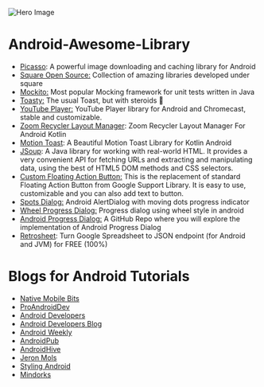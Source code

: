![Hero Image](https://camo.githubusercontent.com/55082c82a730c149269ad5e026ee52ed43bca012556c4f002ec4bb7c2be2de96/68747470733a2f2f692e6962622e636f2f644733435a34422f53637265656e73686f742d32312e706e67)
# Android-Awesome-Library

- [Picasso](https://github.com/square/picasso): A powerful image downloading and caching library for Android
- [Square Open Source:](https://square.github.io/) Collection of amazing libraries developed under square
- [Mockito:](https://github.com/mockito/mockito) Most popular Mocking framework for unit tests written in Java
- [Toasty:](https://github.com/GrenderG/Toasty) The usual Toast, but with steroids 💪
- [YouTube Player:](https://github.com/PierfrancescoSoffritti/android-youtube-player) YouTube Player library for Android and Chromecast, stable and customizable.
- [Zoom Recycler Layout Manager](https://github.com/Spikeysanju/ZoomRecylerLayout): Zoom Recycler Layout Manager For Android Kotlin
- [Motion Toast](https://github.com/Spikeysanju/MotionToast): A Beautiful Motion Toast Library for Kotlin Android
- [JSoup](https://jsoup.org/): A Java library for working with real-world HTML. It provides a very convenient API for fetching URLs and extracting and manipulating data, using the best of HTML5 DOM methods and CSS selectors.
- [Custom Floating Action Button:](https://github.com/robertlevonyan/customFloatingActionButton) This is the replacement of standard Floating Action Button from Google Support Library. It is easy to use, customizable and you can also add text to button.
- [Spots Dialog:](https://github.com/dybarsky/spots-dialog) Android AlertDialog with moving dots progress indicator
- [Wheel Progress Dialog:](https://github.com/tcking/WheelProgressDialog) Progress dialog using wheel style in android
- [Android Progress Dialog:](https://github.com/PhanVanLinh/AndroidProgressDialog) A GitHub Repo where you will explore the implementation of Android Progress Dialog
- [Retrosheet](https://github.com/theapache64/retrosheet): Turn Google Spreadsheet to JSON endpoint (for Android and JVM) for FREE (100%)


# Blogs for Android Tutorials

- [Native Mobile Bits](https://medium.com/native-mobile-bits)
- [ProAndroidDev](https://proandroiddev.com/)
- [Android Developers](https://medium.com/androiddevelopers)
- [Android Developers Blog](https://android-developers.googleblog.com/)
- [Android Weekly](https://androidweekly.net/)
- [AndroidPub](https://android.jlelse.eu/)
- [AndroidHive](https://www.androidhive.info/)
- [Jeron Mols](https://jeroenmols.com/blog/)
- [Styling Android](https://blog.stylingandroid.com/)
- [Mindorks](https://blog.mindorks.com/)

